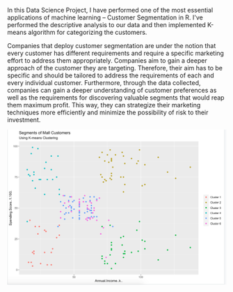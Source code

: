 In this Data Science Project, I have performed one of the most essential applications of machine learning – Customer Segmentation in R. I've performed the descriptive analysis to our data and then implemented K-means algorithm for categorizing the customers. 

Companies that deploy customer segmentation are under the notion that every customer has different requirements and require a specific marketing effort to address them appropriately. Companies aim to gain a deeper approach of the customer they are targeting. Therefore, their aim has to be specific and should be tailored to address the requirements of each and every individual customer. Furthermore, through the data collected, companies can gain a deeper understanding of customer preferences as well as the requirements for discovering valuable segments that would reap them maximum profit. This way, they can strategize their marketing techniques more efficiently and minimize the possibility of risk to their investment.

![alt text](https://github.com/Nivedita-24/Customer_Segmentation/blob/main/Customer_Segmentation_plot.png)
